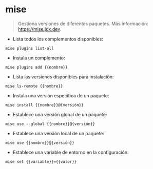 # mise

> Gestiona versiones de diferentes paquetes.
> Más información: <https://mise.jdx.dev>.

- Lista todos los complementos disponibles:

`mise plugins list-all`

- Instala un complemento:

`mise plugins add {{nombre}}`

- Lista las versiones disponibles para instalación:

`mise ls-remote {{nombre}}`

- Instala una versión específica de un paquete:

`mise install {{nombre}}@{versión}}`

- Establece una versión global de un paquete:

`mise use --global {{nombre}}@{versión}}`

- Establece una versión local de un paquete:

`mise use {{nombre}}@{versión}}`

- Establece una variable de entorno en la configuración:

`mise set {{variable}}={{valor}}`
